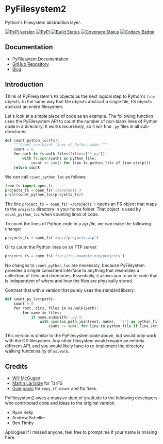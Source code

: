 PyFilesystem2
=============

Python's Filesystem abstraction layer.

[![PyPI version](https://badge.fury.io/py/fs.svg)](https://badge.fury.io/py/fs)
[![PyPI](https://img.shields.io/pypi/pyversions/fs.svg)](https://pypi.python.org/pypi/fs/)
[![Build Status](https://travis-ci.org/PyFilesystem/pyfilesystem2.svg?branch=master)](https://travis-ci.org/PyFilesystem/pyfilesystem2)
[![Coverage Status](https://coveralls.io/repos/github/PyFilesystem/pyfilesystem2/badge.svg)](https://coveralls.io/github/PyFilesystem/pyfilesystem2)
[![Codacy Badge](https://api.codacy.com/project/badge/Grade/30ad6445427349218425d93886ade9ee)](https://www.codacy.com/app/will-mcgugan/pyfilesystem2?utm_source=github.com&amp;utm_medium=referral&amp;utm_content=PyFilesystem/pyfilesystem2&amp;utm_campaign=Badge_Grade)


Documentation
-------------

* [PyFilesytem Documentation](https://pyfilesystem2.readthedocs.io/en/latest/)
* [GitHub Repository](https://github.com/PyFilesystem/pyfilesystem2)
* [Blog](https://www.willmcgugan.com/tag/fs/)


Introduction
------------

Think of PyFilesystem's ``FS`` objects as the next logical step to
Python's ``file`` objects. In the same way that file objects abstract a
single file, FS objects abstract an entire filesystem.

Let's look at a simple piece of code as an example. The following
function uses the PyFilesystem API to count the number of non-blank
lines of Python code in a directory. It works *recursively*, so it will
find ``.py`` files in all sub-directories.

```python
def count_python_loc(fs):
    """Count non-blank lines of Python code."""
    count = 0
    for path in fs.walk.files(filter=['*.py']):
        with fs.open(path) as python_file:
            count += sum(1 for line in python_file if line.strip())
    return count
```

We can call `count_python_loc` as follows:

```python
from fs import open_fs
projects_fs = open_fs('~/projects')
print(count_python_loc(projects_fs))
```

The line `project_fs = open_fs('~/projects')` opens an FS object that
maps to the ``projects`` directory in your home folder. That object is
used by `count_python_loc` when counting lines of code.

To count the lines of Python code in a *zip file*, we can make the
following change:

```python
projects_fs = open_fs('zip://projects.zip')
```

Or to count the Python lines on an FTP server:

```python
projects_fs = open_fs('ftp://ftp.example.org/projects')
```

No changes to `count_python_loc` are necessary, because PyFileystem
provides a simple consistent interface to anything that resembles a
collection of files and directories. Essentially, it allows you to write
code that is independent of where and how the files are physically
stored.

Contrast that with a version that purely uses the standard library:

```python
def count_py_loc(path):
    count = 0
    for root, dirs, files in os.walk(path):
        for name in files:
            if name.endswith('.py'):
                with open(os.path.join(root, name), 'rt') as python_file:
                    count += sum(1 for line in python_file if line.strip())
```

This version is similar to the PyFilesystem code above, but would only
work with the OS filesystem. Any other filesystem would require an
entirely different API, and you would likely have to re-implement the
directory walking functionality of `os.walk`.

Credits
-------

* [Will McGugan](https://github.com/willmcgugan)
* [Martin Larralde](https://github.com/althonos) for TarFS
* [Giampaolo](https://github.com/gpcimino) for `copy_if_newer` and ftp fixes.

PyFilesystem2 owes a massive debt of gratitude to the following
developers who contributed code and ideas to the original version.

* Ryan Kelly
* Andrew Scheller
* Ben Timby

Apologies if I missed anyone, feel free to prompt me if your name is
missing here.
